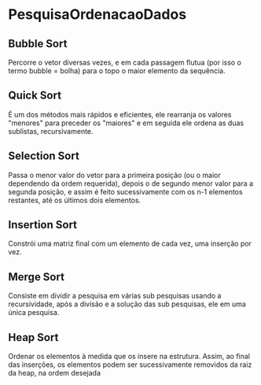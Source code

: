 # PesquisaOrdenacaoDados

## Bubble Sort 
Percorre o vetor diversas vezes, e em cada passagem flutua (por isso o termo bubble = bolha) para o topo o maior elemento da sequência.

## Quick Sort 
É um dos métodos mais rápidos e eficientes, ele rearranja os valores "menores" para preceder os "maiores" e em seguida ele ordena as duas sublistas, recursivamente.

## Selection Sort 
Passa o menor valor do vetor para a primeira posição (ou o maior dependendo da ordem requerida), depois o de segundo menor valor para a segunda posição, e assim é feito sucessivamente com os n-1 elementos restantes, até os últimos dois elementos.

## Insertion Sort 
Constrói uma matriz final com um elemento de cada vez, uma inserção por vez.

## Merge Sort
Consiste em dividir a pesquisa em várias sub pesquisas usando a recursividade, após a divisão e a solução das sub pesquisas, ele em uma única pesquisa.

## Heap Sort
Ordenar os elementos à medida que os insere na estrutura. Assim, ao final das inserções, os elementos podem ser sucessivamente removidos da raiz da heap, na ordem desejada
